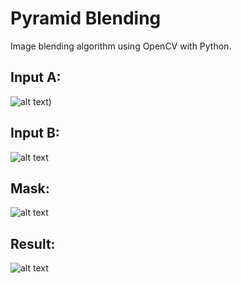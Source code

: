 # Pyramid Blending

Image blending algorithm using OpenCV with Python.

## Input A:
![alt text](https://i.stack.imgur.com/nbY7B.jpg))

## Input B:
![alt text](https://i.stack.imgur.com/i2rj7.jpg)

## Mask:
![alt text](https://i.stack.imgur.com/v6QGM.jpg)

## Result:
![alt text](https://i.imgur.com/1DzqgXv.jpg)
